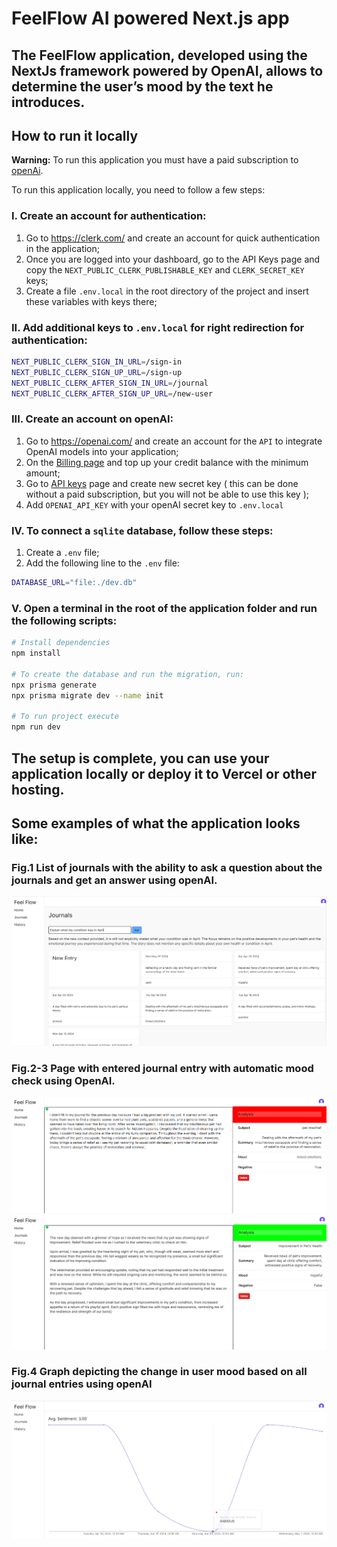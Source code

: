 # FeelFlow AI powered Next.js app
## The FeelFlow application, developed using the NextJs framework powered by OpenAI, allows to determine the user’s mood by the text he introduces.

## How to run it locally
**Warning:** To run this application you must have a paid subscription to [openAi](https://openai.com/).

To run this application locally, you need to follow a few steps:
### I. Create an account for authentication:
1. Go to https://clerk.com/ and create an account for quick authentication in the application;
2. Once you are logged into your dashboard, go to the API Keys page and copy the `NEXT_PUBLIC_CLERK_PUBLISHABLE_KEY` and `CLERK_SECRET_KEY` keys;
3. Create a file `.env.local` in the root directory of the project and insert these variables with keys there;

### II. Add additional keys to `.env.local` for right redirection for authentication:
```bash
NEXT_PUBLIC_CLERK_SIGN_IN_URL=/sign-in
NEXT_PUBLIC_CLERK_SIGN_UP_URL=/sign-up
NEXT_PUBLIC_CLERK_AFTER_SIGN_IN_URL=/journal
NEXT_PUBLIC_CLERK_AFTER_SIGN_UP_URL=/new-user
```
### III. Create an account on openAI:
1. Go to https://openai.com/ and create an account for the `API` to integrate OpenAI models into your application;
2. On the [Billing page](https://platform.openai.com/settings/organization/billing/overview) and top up your credit balance with the minimum amount;
3. Go to [API keys](https://platform.openai.com/api-keys) page and create new secret key ( this can be done without a paid subscription, but you will not be able to use this key );
4. Add `OPENAI_API_KEY` with your openAI secret key to `.env.local`
### IV. To connect a `sqlite` database, follow these steps:
1. Create a `.env` file;
2. Add the following line to the `.env` file:
```bash
DATABASE_URL="file:./dev.db"
```
### V. Open a terminal in the root of the application folder and run the following scripts:
```bash
# Install dependencies
npm install

# To create the database and run the migration, run:
npx prisma generate
npx prisma migrate dev --name init

# To run project execute
npm run dev
```

## The setup is complete, you can use your application locally or deploy it to Vercel or other hosting.

## Some examples of what the application looks like:
### Fig.1 List of journals with the ability to ask a question about the journals and get an answer using openAI.
![List of journals](journals.png)
### Fig.2-3 Page with entered journal entry with automatic mood check using OpenAI.
![Edit journal entry page](journal-edit-mixed.png)
![Edit journal entry page](journal-edit-good.png)
### Fig.4 Graph depicting the change in user mood based on all journal entries using openAI
![Mood history graph](history-graph.png)